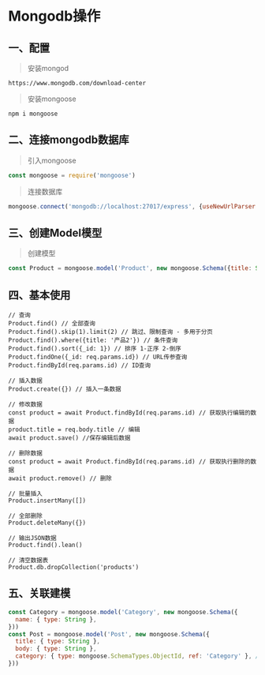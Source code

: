# Mongodb操作

## 一、配置
> 安装mongod
```
https://www.mongodb.com/download-center
```
>  安装mongoose
```
npm i mongoose
```

## 二、连接mongodb数据库
> 引入mongoose
```javascript
const mongoose = require('mongoose')
```

> 连接数据库
```javascript
mongoose.connect('mongodb://localhost:27017/express', {useNewUrlParser: true})
```

## 三、创建Model模型
> 创建模型
```javascript
const Product = mongoose.model('Product', new mongoose.Schema({title: String,}), 'products')
```

## 四、基本使用
```
// 查询
Product.find() // 全部查询
Product.find().skip(1).limit(2) // 跳过、限制查询 - 多用于分页
Product.find().where({title: '产品2'}) // 条件查询
Product.find().sort({_id: 1}) // 排序 1-正序 2-倒序
Product.findOne({_id: req.params.id}) // URL传参查询
Product.findById(req.params.id) // ID查询

// 插入数据
Product.create({}) // 插入一条数据

// 修改数据
const product = await Product.findById(req.params.id) // 获取执行编辑的数据
product.title = req.body.title // 编辑
await product.save() //保存编辑后数据

// 删除数据
const product = await Product.findById(req.params.id) // 获取执行删除的数据
await product.remove() // 删除

// 批量插入
Product.insertMany([])

// 全部删除
Product.deleteMany({})

// 输出JSON数据
Product.find().lean()

// 清空数据表
Product.db.dropCollection('products')

```

## 五、关联建模
```javascript
const Category = mongoose.model('Category', new mongoose.Schema({
  name: { type: String },
}))
const Post = mongoose.model('Post', new mongoose.Schema({
  title: { type: String },
  body: { type: String },
  category: { type: mongoose.SchemaTypes.ObjectId, ref: 'Category' }, // 设置type、ref
}))
```



